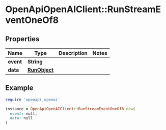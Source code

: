 # OpenApiOpenAIClient::RunStreamEventOneOf8

## Properties

| Name | Type | Description | Notes |
| ---- | ---- | ----------- | ----- |
| **event** | **String** |  |  |
| **data** | [**RunObject**](RunObject.md) |  |  |

## Example

```ruby
require 'openapi_openai'

instance = OpenApiOpenAIClient::RunStreamEventOneOf8.new(
  event: null,
  data: null
)
```

